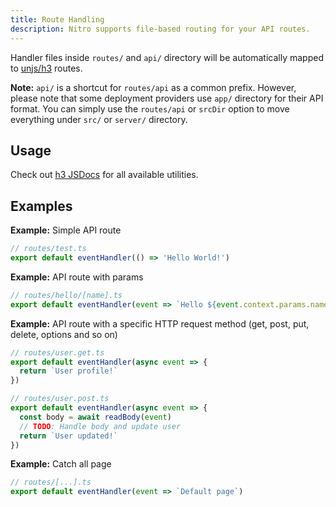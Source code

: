 ```yaml
---
title: Route Handling
description: Nitro supports file-based routing for your API routes.
---
```


Handler files inside `routes/` and `api/` directory will be automatically mapped to [unjs/h3](https://github.com/unjs/h3) routes.

**Note:** `api/` is a shortcut for `routes/api` as a common prefix. However, please note that some deployment providers use `app/` directory for their API format. You can simply use the `routes/api` or `srcDir` option to move everything under `src/` or `server/` directory.

## Usage

Check out [h3 JSDocs](https://www.jsdocs.io/package/h3#package-index-functions) for all available utilities.

## Examples

**Example:** Simple API route

```js
// routes/test.ts
export default eventHandler(() => 'Hello World!')
```

**Example:** API route with params

```js
// routes/hello/[name].ts
export default eventHandler(event => `Hello ${event.context.params.name}!`)
```

**Example:** API route with a specific HTTP request method (get, post, put, delete, options and so on)

```js
// routes/user.get.ts
export default eventHandler(async event => {
  return `User profile!`
})
```

```js
// routes/user.post.ts
export default eventHandler(async event => {
  const body = await readBody(event)
  // TODO: Handle body and update user
  return `User updated!`
})
```

**Example:** Catch all page

```js
// routes/[...].ts
export default eventHandler(event => `Default page`)
```

